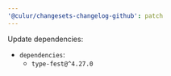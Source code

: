 ```yaml
---
'@culur/changesets-changelog-github': patch
---
```


Update dependencies:

- `dependencies`:
  - `type-fest@^4.27.0`
